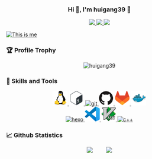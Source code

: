 <h3 align="center">Hi 👋, I'm huigang39 🙌</h3>

<p align="center">
    <a title="Github Total Stars" target="_blank" href="https://github.com/huigang39">
        <img src="https://img.shields.io/github/stars/huigang39.svg?logo=star&label=Total%20Stars&color=success" />
    </a>
    <a title="Github Followers" target="_blank" href="https://github.com/huigang39">
        <img src="https://img.shields.io/badge/dynamic/json?label=GitHub&suffix=%20followers&query=%24.data.totalSubs&url=https%3A%2F%2Fapi.spencerwoo.com%2Fsubstats%2F%3Fsource%3Dgithub%26queryKey%3Dhuigang39&color=blue&logo=github&longCache=true" />
    </a>
    <a title="My Blog Site" target="_blank" href="https://huigang39.github.io/">
        <img src="https://img.shields.io/badge/%E5%8D%9A%E5%AE%A2%20(blog)-huigang39.github.io-orange" />
    </a>
</p>

[![This is me](https://readme-typing-svg.herokuapp.com?size=23&color=15485F&center=true&vCenter=true&width=1400&lines=%F0%9F%92%A1+%E7%8E%B0%E5%AE%9E%E7%9A%84%E6%8A%BD%E8%B1%A1%E6%98%AF%E8%AF%AD%E8%A8%80%EF%BC%8C%E8%AF%AD%E8%A8%80%E7%9A%84%E6%8A%BD%E8%B1%A1%E6%98%AF%E7%A8%8B%E5%BA%8F%EF%BC%8C%E7%A8%8B%E5%BA%8F%E7%9A%84%E6%8A%BD%E8%B1%A1%E6%98%AF%E6%95%B0%E7%90%86%E9%80%BB%E8%BE%91%EF%BC%8C%E6%95%B0%E7%90%86%E9%80%BB%E8%BE%91%E7%9A%84%E6%8A%BD%E8%B1%A1%E6%98%AF%E8%B6%85%E8%B6%8A%E8%AE%A4%E7%9F%A5%E7%9A%84%E7%9C%9F%E7%90%86%E3%80%82)](https://git.io/typing-svg)

### 🏆 Profile Trophy

<p align="center">
    <img src="https://github-profile-trophy.vercel.app/?username=huigang39&title=Stars,Followers,MultiLanguage,Commits,Issues&margin-w=15&margin-h=15" alt="huigang39" />
</p>

### 🔨 Skills and Tools

<div align="center">
    <a href="https://www.linux.org/" target="_blank" rel="noreferrer">
        <img src="https://raw.githubusercontent.com/devicons/devicon/master/icons/linux/linux-original.svg" alt="linux" width="40" height="40" />
    </a>
    <a href="https://www.gnu.org/software/bash/" target="_blank" rel="noreferrer">
        <img src="https://raw.githubusercontent.com/devicons/devicon/master/icons/bash/bash-original.svg" alt="bash" width="40" height="40" />
    </a>
    <a href="https://git-scm.com/" target="_blank" rel="noreferrer">
        <img src="https://www.vectorlogo.zone/logos/git-scm/git-scm-icon.svg" alt="git" width="40" height="40" />
    </a>
    <a href="https://github.com/" target="_blank" rel="noreferrer">
        <img src="https://raw.githubusercontent.com/devicons/devicon/master/icons/github/github-original.svg" alt="Github" width="40" height="40" />
    </a>
    <a href="https://about.gitlab.com/" target="_blank" rel="noreferrer">
        <img src="https://raw.githubusercontent.com/devicons/devicon/master/icons/gitlab/gitlab-original.svg" alt="GitLab" width="40" height="40" />
    </a>
    <a href="https://www.docker.com/" target="_blank" rel="noreferrer">
        <img src="https://raw.githubusercontent.com/devicons/devicon/master/icons/docker/docker-original.svg" alt="docker" width="40" height="40" />
    </a>
</div>

<div align="center">
    <a href="hexo.io/" target="_blank" rel="noreferrer">
        <img src="https://www.vectorlogo.zone/logos/hexoio/hexoio-icon.svg" alt="hexo" width="40" height="40"/>
    </a>
    <a href="https://code.visualstudio.com/" target="_blank" rel="noreferrer">
        <img src="https://raw.githubusercontent.com/devicons/devicon/master/icons/vscode/vscode-original.svg" alt="vscode" width="40" height="40" />
    </a>
    <a href="https://www.vim.org/" target="_blank" rel="noreferrer">
        <img src="https://raw.githubusercontent.com/devicons/devicon/master/icons/vim/vim-original.svg" alt="vim" width="40" height="40" />
    </a>
    <a href="https://www.cplusplus.org/" target="_blank" rel="noreferrer">
        <img src="https://raw.githubusercontent.com/devicons/devicon/master/icons/c++/c++-original.svg" alt="c++" width="40" height="40" />
    </a>
</div>

### 📈 Github Statistics

<div align="center">
    <span>&emsp;&emsp;</span>
    <img height="175px" src="https://github-readme-stats.vercel.app/api?username=huigang39&count_private=true&show_icons=true" />
    <span>&emsp;&emsp;</span>
    <img height="175px" src="https://github-readme-stats.vercel.app/api/top-langs/?username=huigang39&layout=compact&langs_count=8" />
    <span>&emsp;&emsp;</span>
</div>
